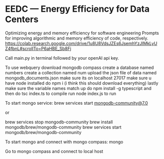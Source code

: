 # EEDC — Energy Efficiency for Data Centers
Optimizing energy and memory efficiency for software engineering
Prompts for improving algorithmic and memory efficiency of code, respectively.
https://colab.research.google.com/drive/1u8U8VdsJZEs6JsemhYzJIMkLyUZ4fbnL#scrollTo=P6aHBE_Sb8Fj

Call main.py in terminal followed by your openAI api key.


To use webquery download mongodb compass
create a database named numbers
create a collection named num
upload the json file of data named mongodb_documents.json
make sure its on localhost 27017
make sure u have node installed
do npm i (i think this should download everything)
lastly make sure the variable names match up
do npm install -g typescript
and then do tsc index.ts to compile 
run node index.js to run 

To start mongo service:
brew services start mongodb-community@7.0

or 

brew services stop mongodb-community
brew install mongodb/brew/mongodb-community
brew services start mongodb/brew/mongodb-community

To start mongo and connect with mongo compass:
mongo 

Go to mongo compass and connect to local host
